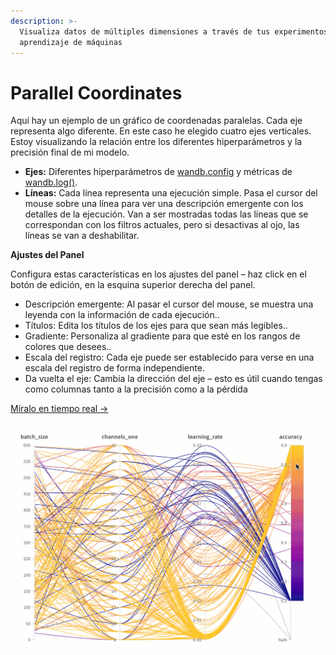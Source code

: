 ```yaml
---
description: >-
  Visualiza datos de múltiples dimensiones a través de tus experimentos de
  aprendizaje de máquinas
---
```


# Parallel Coordinates

Aquí hay un ejemplo de un gráfico de coordenadas paralelas. Cada eje representa algo diferente. En este caso he elegido cuatro ejes verticales. Estoy visualizando la relación entre los diferentes hiperparámetros y la precisión final de mi modelo.

* **Ejes:** Diferentes hiperparámetros de [wandb.config](https://docs.wandb.ai/library/config) y métricas de [wandb.log\(\)](https://docs.wandb.ai/library/log).
* **Líneas:** Cada línea representa una ejecución simple. Pasa el cursor del mouse sobre una línea para ver una descripción emergente con los detalles de la ejecución. Van a ser mostradas todas las líneas que se correspondan con los filtros actuales, pero si desactivas al ojo, las líneas se van a deshabilitar.

 **Ajustes del Panel**

Configura estas características en los ajustes del panel – haz click en el botón de edición, en la esquina superior derecha del panel.

* Descripción emergente: Al pasar el cursor del mouse, se muestra una leyenda con la información de cada ejecución.. 
* Títulos: Edita los títulos de los ejes para que sean más legibles.. 
* Gradiente: Personaliza al gradiente para que esté en los rangos de colores que desees.. 
* Escala del registro: Cada eje puede ser establecido para verse en una escala del registro de forma independiente. 
* Da vuelta el eje: Cambia la dirección del eje – esto es útil cuando tengas como columnas tanto a la precisión como a la pérdida

 [Míralo en tiempo real →](https://app.wandb.ai/example-team/sweep-demo/reports/Zoom-in-on-Parallel-Coordinates-Charts--Vmlldzo5MTQ4Nw)

![](../../../.gitbook/assets/2020-04-27-16.11.43.gif)

